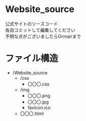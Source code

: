 # Website_source
公式サイトのソースコード  
各自コミットして編集してください  
不明な点がございましたらOrmairまで  
# ファイル構造
- /Website_source  
    - /css  
        - 〇〇〇.css  
    - /img  
        - 〇〇〇.png  
        - 〇〇〇.jpg  
        - favicon.ico  
    - 〇〇〇.html
